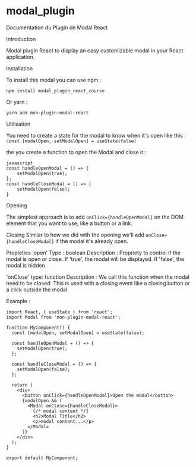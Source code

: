# modal_plugin
Documentation du Plugin de Modal React

Introduction 

Modal plugin React to display an easy customizable modal in your React application. 

Installation 

To install this modal you can use npm : 

`npm install modal_plugin_react_course`

Or yarn : 

`yarn add mon-plugin-modal-react`

Utilisation 

You need to create a state for the modal to know when it's open like this : 
`const [modalOpen, setModalOpen] = useState(false)`

the you create a function to open the Modal and close it :
```
javascript
const handleOpenModal = () => {
    setModalOpen(true);
};
const handleCloseModal = () => {
    setModalOpen(false);
}
```


Opening 

The simplest approach is to add `onClick={handleOpenModal}` on the DOM element that you want to use, like a button or a link.

Closing 
Similar to how we did with the opening we'll add `onClose={handleCloseModal}` if the modal it's already open. 

Propieties 
'open' 
Type : boolean
Description : Propriety to control if the modal is open or close. If 'true', the modal will be displayed. If 'false', the modal is hidden.

'onClose'
type: function
Description : We call this function when the modal need to be closed. This is used with a closing event like a closing button or a click outside the modal. 

Example : 

```
import React, { useState } from 'react';
import Modal from 'mon-plugin-modal-react';

function MyComponent() {
  const [modalOpen, setModalOpen] = useState(false);

  const handleOpenModal = () => {
    setModalOpen(true);
  };

  const handleCloseModal = () => {
    setModalOpen(false);
  };

  return (
    <div>
      <button onClick={handleOpenModal}>Open the modal</button>
      {modalOpen && (
        <Modal onClose={handleCloseModal}>
          {/* modal content */}
          <h2>Modal Title</h2>
          <p>modal content...</p>
        </Modal>
      )}
    </div>
  );
}

export default MyComponent;

```